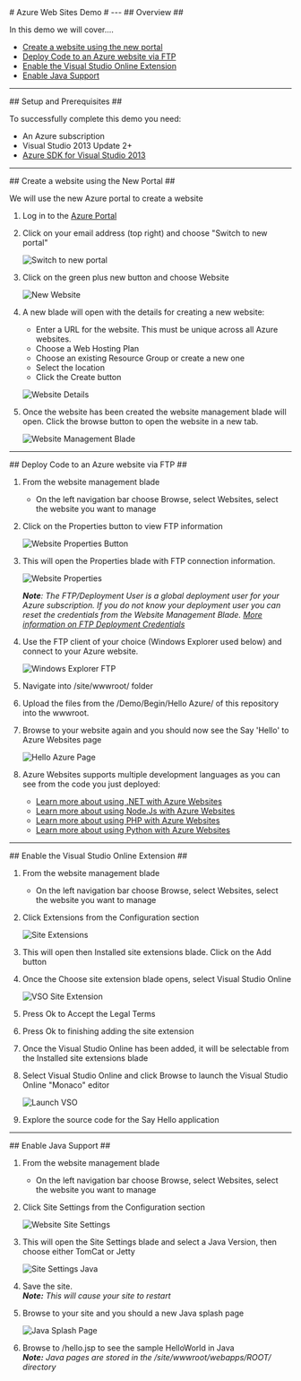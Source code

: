 ﻿<a name="Title" />
# Azure Web Sites Demo #
---

<a name="Overview" />
## Overview ##

In this demo we will cover....

- [Create a website using the new portal](#CreateWS)
- [Deploy Code to an Azure website via FTP](#DeployWS)
- [Enable the Visual Studio Online Extension](#EnableVSO)
- [Enable Java Support](#EnableJava)

---

<a name="Setup" />
## Setup and Prerequisites ##

To successfully complete this demo you need:

- An Azure subscription 
- Visual Studio 2013 Update 2+
- [Azure SDK for Visual Studio 2013](http://azure.microsoft.com/en-us/downloads/)

---

<a name="CreateWS" />
## Create a website using the New Portal ##

We will use the new Azure portal to create a website

1. Log in to the [Azure Portal](https://manage.windowsazure.com/)

2. Click on your email address (top right) and choose "Switch to new portal"

	![Switch to new portal](images/switch-to-new-portal.png?raw=true)

3. Click on the green plus new button and choose Website

	![New Website](images/new-website.png?raw=true)

4. A new blade will open with the details for creating a new website:
	- Enter a URL for the website.  This must be unique across all Azure websites. 
	- Choose a Web Hosting Plan
	- Choose an existing Resource Group or create a new one
	- Select the location 
	- Click the Create button

	![Website Details](images/website-details.png?raw=true)

5. Once the website has been created the website management blade will open.  Click the browse button to open the website in a new tab. 

	![Website Management Blade](images/website-management-blade.png?raw=true)

---
<a name="DeployWS" />
## Deploy Code to an Azure website via FTP ##

1. From the website management blade
	- On the left navigation bar choose Browse, select Websites, select the website you want to manage

2. Click on the Properties button to view FTP information

	![Website Properties Button](images/website-properties-button.png?raw=true)

3. This will open the Properties blade with FTP connection information.  

	![Website Properties](images/website-properties.png?raw=true)

	_**Note**: The FTP/Deployment User is a global deployment user for your Azure subscription.  If you do not know your deployment user you can reset the credentials from the Website Management Blade. [More information on FTP Deployment Credentials](http://azure.microsoft.com/en-us/documentation/articles/web-sites-manage/#ftp-credentials)_

4. Use the FTP client of your choice (Windows Explorer used below) and connect to your Azure website. 
	
	![Windows Explorer FTP](images/windows-explorer-ftp.png?raw=true)

5. Navigate into /site/wwwroot/ folder

6. Upload the files from the /Demo/Begin/Hello Azure/ of this repository into the wwwroot. 

7. Browse to your website again and you should now see the Say 'Hello' to Azure Websites page

	![Hello Azure Page](images/hello-azure-page.png?raw=true)

8. Azure Websites supports multiple development languages as you can see from the code you just deployed: 
	- [Learn more about using .NET with Azure Websites](http://azure.microsoft.com/en-us/documentation/services/websites/#net)
	- [Learn more about using Node.Js with Azure Websites](http://azure.microsoft.com/en-us/documentation/services/websites/#node)
	- [Learn more about using PHP with Azure Websites](http://azure.microsoft.com/en-us/documentation/services/websites/#php)
	- [Learn more about using Python with Azure Websites](http://azure.microsoft.com/en-us/documentation/services/websites/#python)

---
<a name="EnableVSO" />
## Enable the Visual Studio Online Extension ##

1. From the website management blade
	- On the left navigation bar choose Browse, select Websites, select the website you want to manage

2. Click Extensions from the Configuration section
	
	![Site Extensions](images/site-extensions.png?raw=true)

3. This will open then Installed site extensions blade.  Click on the Add button

4. Once the Choose site extension blade opens, select Visual Studio Online

	![VSO Site Extension](images/vso-site-extension.png?raw=true)

5. Press Ok to Accept the Legal Terms

6. Press Ok to finishing adding the site extension

7. Once the Visual Studio Online has been added, it will be selectable from the Installed site extensions blade

8. Select Visual Studio Online and click Browse to launch the Visual Studio Online "Monaco" editor 

	![Launch VSO](images/launch-vso.png?raw=true)

9. Explore the source code for the Say Hello application 

---
<a name="EnableJava" />
## Enable Java Support ##

1. From the website management blade  
	- On the left navigation bar choose Browse, select Websites, select the website you want to manage

2. Click Site Settings from the Configuration section
	
	![Website Site Settings](images/website-site-settings.png?raw=true)

3. This will open the Site Settings blade and select a Java Version, then choose either TomCat or Jetty
	
	![Site Settings Java](images/site-settings-java.png?raw=true)

4. Save the site.  
_**Note:** This will cause your site to restart_

5. Browse to your site and you should a new Java splash page
	
	![Java Splash Page](images/java-splash-page.png?raw=true)

6. Browse to /hello.jsp to see the sample HelloWorld in Java  
_**Note:** Java pages are stored in the /site/wwwroot/webapps/ROOT/ directory_

